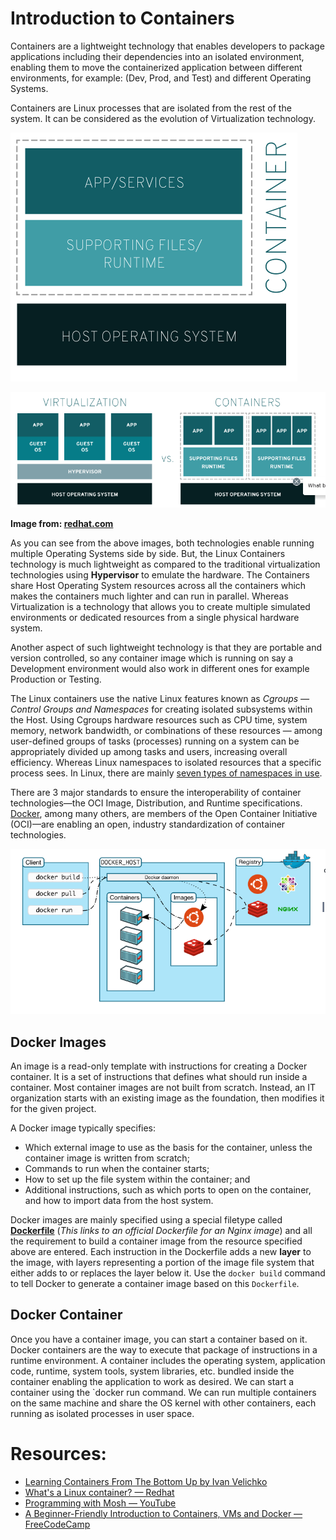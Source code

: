 # Introduction to Containers


Containers are a lightweight technology that enables developers to package applications including their dependencies into an isolated environment, enabling them to move the containerized application between different environments, for example: (Dev, Prod, and Test) and different Operating Systems.

Containers are Linux processes that are isolated from the rest of the system. It can be considered as the evolution of Virtualization technology.

![Containers](../../images/container.png)

![Containers Vs Hyperviser](../../images/hyper-cont.png)

**Image from: [redhat.com](https://redhat.com)**


As you can see from the above images, both technologies enable running multiple Operating Systems side by side. But, the Linux Containers technology is much lightweight as compared to the traditional virtualization technologies using **Hypervisor** to emulate the hardware. The Containers share Host Operating System resources across all the containers which makes the containers much lighter and can run in parallel. Whereas Virtualization is a technology that allows you to create multiple simulated environments or dedicated resources from a single physical hardware system.

Another aspect of such lightweight technology is that they are portable and version controlled, so any container image which is running on say a Development environment would also work in different ones for example Production or Testing. 

The Linux containers use the native Linux features known as *Cgroups — Control Groups and Namespaces* for creating isolated subsystems within the Host.  Using Cgroups hardware resources such as CPU time, system memory, network bandwidth, or combinations of these resources — among user-defined groups of tasks (processes) running on a system can be appropriately divided up among tasks and users, increasing overall efficiency. Whereas Linux namespaces to isolated resources that a specific process sees. In Linux, there are mainly [seven types of namespaces in use](https://www.redhat.com/sysadmin/7-linux-namespaces).

There are 3 major standards to ensure the interoperability of container technologies—the OCI Image, Distribution, and Runtime specifications. [Docker](https://docs.docker.com/get-started/overview/), among many others, are members of the Open Container Initiative (OCI)—are enabling an open, industry standardization of container technologies.

![Docker Architecture](../../images/docker-arch.png)


## Docker Images

An image is a read-only template with instructions for creating a Docker container. It is a set of instructions that defines what should run inside a container. Most container images are not built from scratch. Instead, an IT organization starts with an existing image as the foundation, then modifies it for the given project.

A Docker image typically specifies:

- Which external image to use as the basis for the container, unless the container image is written from scratch;
- Commands to run when the container starts;
- How to set up the file system within the container; and
- Additional instructions, such as which ports to open on the container, and how to import data from the host system.

Docker images are mainly specified using a special filetype called [**Dockerfile**](https://github.com/nginxinc/docker-nginx/blob/fef51235521d1cdf8b05d8cb1378a526d2abf421/mainline/debian/Dockerfile) (*This links to an official Dockerfile for an Nginx image*) and all the requirement to build a container image from the resource specified above are entered. Each instruction in the Dockerfile adds a new **layer** to the image, with layers representing a portion of the image file system that either adds to or replaces the layer below it. Use the `docker build` command to tell Docker to generate a container image based on this `Dockerfile`.

## Docker Container

Once you have a container image, you can start a container based on it. Docker containers are the way to execute that package of instructions in a runtime environment. A container includes the operating system, application code, runtime, system tools, system libraries, etc. bundled inside the container enabling the application to work as desired. We can start a container using the `docker run command. We can run multiple containers on the same machine and share the OS kernel with other containers, each running as isolated processes in user space.


# Resources:

- [Learning Containers From The Bottom Up by Ivan Velichko](https://iximiuz.com/en/posts/container-learning-path/)
- [What's a Linux container? — Redhat](https://www.redhat.com/en/topics/containers/whats-a-linux-container)
- [Programming with Mosh — YouTube](https://www.youtube.com/watch?v=pTFZFxd4hOI)
- [A Beginner-Friendly Introduction to Containers, VMs and Docker — FreeCodeCamp](https://www.freecodecamp.org/news/a-beginner-friendly-introduction-to-containers-vms-and-docker-79a9e3e119b/)